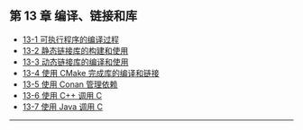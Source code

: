 ## 第 13 章 编译、链接和库

- [13-1 可执行程序的编译过程](./chapter13/13_1.md)
- [13-2 静态链接库的构建和使用](./chapter13/13_2.md)
- [13-3 动态链接库的编译和使用](./chapter13/13_3.md)
- [13-4 使用 CMake 完成库的编译和链接]()
- [13-5 使用 Conan 管理依赖]()
- [13-6 使用 C++ 调用 C]()
- [13-7 使用 Java 调用 C]()

---

